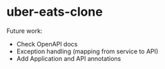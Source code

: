 # uber-eats-clone

Future work:
- Check OpenAPI docs
- Exception handling (mapping from service to API)
- Add Application and API annotations